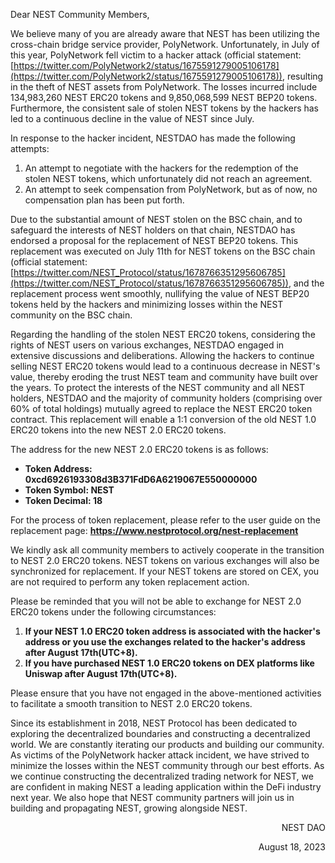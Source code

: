 Dear NEST Community Members,

We believe many of you are already aware that NEST has been utilizing the cross-chain bridge service provider, PolyNetwork. Unfortunately, in July of this year, PolyNetwork fell victim to a hacker attack (official statement: [https://twitter.com/PolyNetwork2/status/1675591279005106178](https://twitter.com/PolyNetwork2/status/1675591279005106178)), resulting in the theft of NEST assets from PolyNetwork. The losses incurred include 134,983,260 NEST ERC20 tokens and 9,850,068,599 NEST BEP20 tokens. Furthermore, the consistent sale of stolen NEST tokens by the hackers has led to a continuous decline in the value of NEST since July.

In response to the hacker incident, NESTDAO has made the following attempts:
1. An attempt to negotiate with the hackers for the redemption of the stolen NEST tokens, which unfortunately did not reach an agreement.
2. An attempt to seek compensation from PolyNetwork, but as of now, no compensation plan has been put forth.

Due to the substantial amount of NEST stolen on the BSC chain, and to safeguard the interests of NEST holders on that chain, NESTDAO has endorsed a proposal for the replacement of NEST BEP20 tokens. This replacement was executed on July 11th for NEST tokens on the BSC chain (official statement: [https://twitter.com/NEST_Protocol/status/1678766351295606785](https://twitter.com/NEST_Protocol/status/1678766351295606785)), and the replacement process went smoothly, nullifying the value of NEST BEP20 tokens held by the hackers and minimizing losses within the NEST community on the BSC chain.

Regarding the handling of the stolen NEST ERC20 tokens, considering the rights of NEST users on various exchanges, NESTDAO engaged in extensive discussions and deliberations. Allowing the hackers to continue selling NEST ERC20 tokens would lead to a continuous decrease in NEST's value, thereby eroding the trust NEST team and community have built over the years. To protect the interests of the NEST community and all NEST holders, NESTDAO and the majority of community holders (comprising over 60% of total holdings) mutually agreed to replace the NEST ERC20 token contract. This replacement will enable a 1:1 conversion of the old NEST 1.0 ERC20 tokens into the new NEST 2.0 ERC20 tokens.

The address for the new NEST 2.0 ERC20 tokens is as follows:

- **Token Address: 0xcd6926193308d3B371FdD6A6219067E550000000**
- **Token Symbol: NEST**
- **Token Decimal: 18**

For the process of token replacement, please refer to the user guide on the replacement page: **https://www.nestprotocol.org/nest-replacement**

We kindly ask all community members to actively cooperate in the transition to NEST 2.0 ERC20 tokens. NEST tokens on various exchanges will also be synchronized for replacement. If your NEST tokens are stored on CEX, you are not required to perform any token replacement action.

Please be reminded that you will not be able to exchange for NEST 2.0 ERC20 tokens under the following circumstances:
1. **If your NEST 1.0 ERC20 token address is associated with the hacker's address or you use the exchanges related to the hacker's address after August 17th(UTC+8).**
2. **If you have purchased NEST 1.0 ERC20 tokens on DEX platforms like Uniswap after August 17th(UTC+8).**

Please ensure that you have not engaged in the above-mentioned activities to facilitate a smooth transition to NEST 2.0 ERC20 tokens.

Since its establishment in 2018, NEST Protocol has been dedicated to exploring the decentralized boundaries and constructing a decentralized world. We are constantly iterating our products and building our community. As victims of the PolyNetwork hacker attack incident, we have strived to minimize the losses within the NEST community through our best efforts. As we continue constructing the decentralized trading network for NEST, we are confident in making NEST a leading application within the DeFi industry next year. We also hope that NEST community partners will join us in building and propagating NEST, growing alongside NEST.

<p align="right">NEST DAO</p>
<p align="right">August 18, 2023</p>
